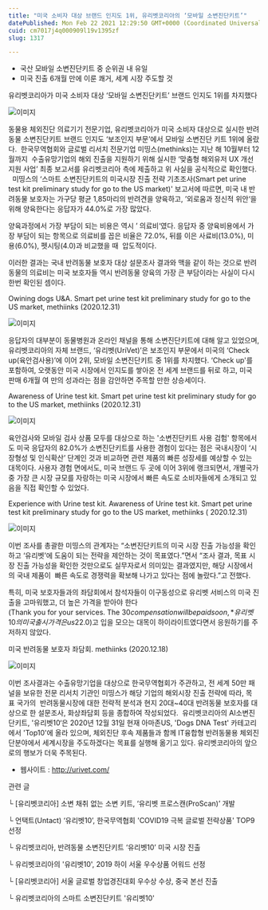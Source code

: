 ```yaml
---
title: "미국 소비자 대상 브랜드 인지도 1위, 유리벳코리아의 ‘모바일 소변진단키트’"
datePublished: Mon Feb 22 2021 12:29:50 GMT+0000 (Coordinated Universal Time)
cuid: cm7017j4q000909l19v1395zf
slug: 1317

---
```



- 국산 모바일 소변진단키트 중 순위권 내 유일
- 미국 진출 6개월 만에 이룬 쾌거, 세계 시장 주도할 것

유리벳코리아가 미국 소비자 대상 ‘모바일 소변진단키트’ 브랜드 인지도 1위를 차지했다

![이미지](https://cdn.hashnode.com/res/hashnode/image/upload/v1739251107283/4a4da544-f19e-4311-8ac8-6109a4beb9ea.jpeg)

동물용 체외진단 의료기기 전문기업, 유리벳코리아가 미국 소비자 대상으로 실시한 반려동물 소변진단키트 브랜드 인지도 ‘보조인지 부문’에서 모바일 소변진단 키트 1위에 올랐다.  한국무역협회와 글로벌 리서치 전문기업 미띵스(methinks)는 지난 해 10월부터 12월까지  수출유망기업의 해외 진출을 지원하기 위해 실시한 ‘맞춤형 해외유저 UX 개선 지원 사업’ 최종 보고서를 유리벳코리아 측에 제출하고 위 사실을 공식적으로 확인했다.   미띵스의 ‘스마트 소변진단키트의 미국시장 진출 전략 기초조사(Smart pet urine test kit preliminary study for go to the US market)' 보고서에 따르면, 미국 내 반려동물 보호자는 가구당 평균 1,85마리의 반려견을 양육하고, ’외로움과 정신적 위안‘을 위해 양육한다는 응답자가 44.0%로 가장 많았다.

양육과정에서 가장 부담이 되는 비용은 역시 ’ 의료비‘였다. 응답자 중 양육비용에서 가장 부담이 되는 항목으로 의료비를 꼽은 비율은 72.0%, 뒤를 이은 사료비(13.0%), 미용(6.0%), 펫시팅(4.0)과 비교했을 때  압도적이다.

이러한 결과는 국내 반려동물 보호자 대상 설문조사 결과와 맥을 같이 하는 것으로 반려동물의 의료비는 미국 보호자들 역시 반려동물 양육의 가장 큰 부담이라는 사실이 다시 한번 확인된 셈이다.

Owining dogs U&A. Smart pet urine test kit preliminary study for go to the US market, methiinks (2020.12.31)

![이미지](https://cdn.hashnode.com/res/hashnode/image/upload/v1739251109298/ed71e9dd-d14e-40ee-93ea-603a9d52c537.png)

응답자의 대부분이 동물병원과 온라인 채널을 통해 소변진단키트에 대해 알고 있었으며, 유리벳코리아의 자체 브랜드, ‘유리벳(UriVet)’은 보조인지 부문에서 미국의 ‘Check up(육안검사용)’에 이어 2위, 모바일 소변진단키트 중 1위를 차지했다. ‘Check up'를 포함하여, 오랫동안 미국 시장에서 인지도를 쌓아온 전 세계 브랜드를 뒤로 하고, 미국 판매 6개월 여 만의 성과라는 점을 감안하면 주목할 만한 상승세이다.

Awareness of Urine test kit. Smart pet urine test kit preliminary study for go to the US market, methiinks (2020.12.31)

![이미지](https://cdn.hashnode.com/res/hashnode/image/upload/v1739251111136/a33d9b8e-f75b-475a-8215-e7fc88cf9682.png)

육안검사와 모바일 검사 상품 모두를 대상으로 하는 '소변진단키트 사용 검험' 항목에서도 미국 응답자의 82.0%가 소변진단키트를 사용한 경험이 있다는 점은 국내시장이 ‘시장형성 및 인식확산’ 단계인 것과 비교하면 관련 제품의 빠른 성장세를 예상할 수 있는 대목이다. 사용자 경험 면에서도, 미국 브랜드 두 곳에 이어 3위에 랭크되면서, 개별국가 중 가장 큰 시장 규모를 자랑하는 미국 시장에서 빠른 속도로 소비자들에게 소개되고 있음을 직접 확인할 수 있었다.

Experience with Urine test kit. Awareness of Urine test kit. Smart pet urine test kit preliminary study for go to the US market, methiinks ( 2020.12.31)

![이미지](https://cdn.hashnode.com/res/hashnode/image/upload/v1739251112827/6808daf7-a37c-41d4-8379-712fd4592769.png)

이번 조사를 총괄한 미띵스의 관계자는 “소변진단키트의 미국 시장 진출 가능성을 확인하고 ‘유리벳’에 도움이 되는 전략을 제안하는 것이 목표였다.”면서 “조사 결과, 목표 시장 진출 가능성을 확인한 것만으로도 실무자로서 의미있는 결과였지만, 해당 시장에서의 국내 제품이  빠른 속도로 경쟁력을 확보해 나가고 있다는 점에 놀랐다.”고 전했다.

특히, 미국 보호자들과의 좌담회에서 참석자들이 이구동성으로 유리벳 서비스의 미국 진출을 고마워했고, 더 높은 가격을 받아야 한다(Thank you for your services. The $30 compensation will be paid soon, *유리벳10의 미국 출시 가격은 us$22.0)고 입을 모으는 대목이 하이라이트였다면서 응원하기를 주저하지 않았다.

미국 반려동물 보호자 좌담회. methiinks (2020.12.18)

![이미지](https://cdn.hashnode.com/res/hashnode/image/upload/v1739251115422/d3956878-9006-4fc1-8aea-6d76872b9fda.png)

이번 조사결과는 수출유망기업을 대상으로 한국무역협회가 주관하고, 전 세계 50만 패널을 보유한 전문 리서치 기관인 미띵스가 해당 기업의 해외시장 진출 전략에 따라, 목표 국가의  반려동물시장에 대한 전략적 분석과 현지 20대~40대 반려동물 보호자를 대상으로 한 설문조사, 화상좌담회 등을 종합하여 작성되었다.  유리벳코리아의 AI소변진단키트, '유리벳10‘은 2020년 12월 31일 현재 아마존US, 'Dogs DNA Test' 카테고리에서 'Top10'에 올라 있으며, 체외진단 후속 제품들과 함께 IT융합형 반려동물용 체외진단분야에서 세계시장을 주도하겠다는 목표를 실행해 옮기고 있다. 유리벳코리아의 앞으로의 행보가 더욱 주목된다.

- 웹사이트 : http://urivet.com/

관련 글

└ [유리벳코리아] 소변 채취 없는 소변 키트, ‘유리벳 프로스캔(ProScan)’ 개발

└ 언택트(Untact) ‘유리벳10’, 한국무역협회 'COVID19 극복 글로벌 전략상품' TOP9 선정

└ 유리벳코리아, 반려동물 소변진단키트 ‘유리벳10’ 미국 시장 진출

└ 유리벳코리아의 '유리벳10', 2019 하이 서울 우수상품 어워드 선정

└ [유리벳코리아] 서울 글로벌 창업경진대회 우수상 수상, 중국 본선 진출

└ 유리벳코리아의 스마트 소변진단키트 '유리벳10'